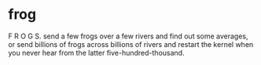# frog
F R O G S.
send a few frogs over a few rivers and find out some averages, or send billions of frogs across billions of rivers and restart the kernel when you never hear from the latter five-hundred-thousand.
